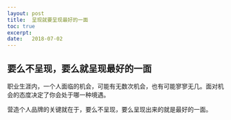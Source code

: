 ```yaml
---
layout: post
title:  呈现就要呈现最好的一面
toc: true 
excerpt: 
date:   2018-07-02
---
```

## 要么不呈现，要么就呈现最好的一面

职业生涯内，一个人面临的机会，可能有无数次机会，也有可能寥寥无几。面对机会的态度决定了你会处于哪一种境遇。

营造个人品牌的关键就在于，要么不呈现，要么呈现出来的就是最好的一面。
